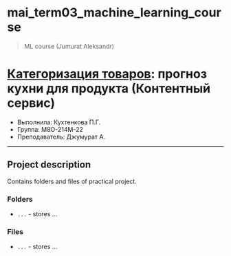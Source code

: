 # mai_term03_machine_learning_course
> ML course (Jumurat Aleksandr)


# [Категоризация товаров](https://www.youtube.com/watch?v=38P2RIkHolQ&t=1240s): прогноз кухни для продукта (Контентный сервис)

* Выполнила: Кухтенкова П.Г.
* Группа: M8O-214M-22
* Преподаватель: Джумурат А.

---

## Project description

Contains folders and files of practical project.


### Folders

* `...` - stores ...


### Files
* `...` - stores ...
